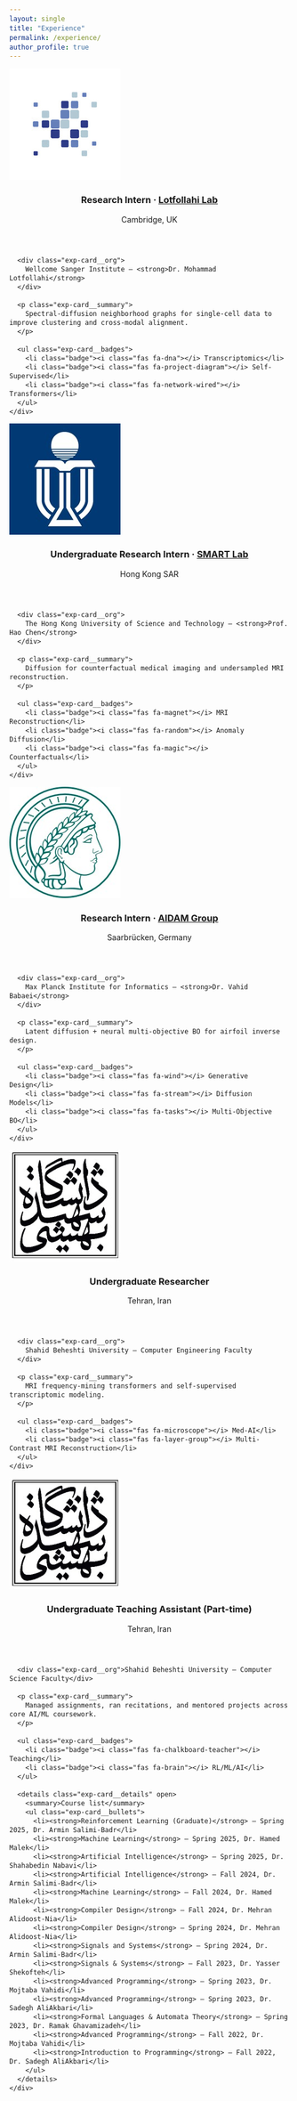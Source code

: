 ```yaml
---
layout: single
title: "Experience"
permalink: /experience/
author_profile: true
---
```


<section class="experience-list">

  <!-- Wellcome Sanger Institute -->
  <article class="exp-card">
    <img class="exp-card__logo" src="/assets/img/logos/sanger.jpg" alt="Wellcome Sanger Institute">
    <div class="exp-card__body">
      <header class="exp-card__header">
        <h3 class="exp-card__role">
          Research Intern · <a class="exp-card__lab" href="https://lotfollahi.com/" target="_blank" rel="noopener">Lotfollahi Lab</a>
        </h3>
        <div class="exp-card__dates">Cambridge, UK</div>
      </header>

      <div class="exp-card__org">
        Wellcome Sanger Institute — <strong>Dr. Mohammad Lotfollahi</strong>
      </div>

      <p class="exp-card__summary">
        Spectral-diffusion neighborhood graphs for single-cell data to improve clustering and cross-modal alignment.
      </p>

      <ul class="exp-card__badges">
        <li class="badge"><i class="fas fa-dna"></i> Transcriptomics</li>
        <li class="badge"><i class="fas fa-project-diagram"></i> Self-Supervised</li>
        <li class="badge"><i class="fas fa-network-wired"></i> Transformers</li>
      </ul>
    </div>
  </article>

  <!-- HKUST -->
  <article class="exp-card">
    <img class="exp-card__logo" src="/assets/img/logos/hkust.jpg" alt="HKUST">
    <div class="exp-card__body">
      <header class="exp-card__header">
        <h3 class="exp-card__role">
          Undergraduate Research Intern · <a class="exp-card__lab" href="https://smartlab.cse.ust.hk/" target="_blank" rel="noopener">SMART Lab</a>
        </h3>
        <div class="exp-card__dates">Hong Kong SAR</div>
      </header>

      <div class="exp-card__org">
        The Hong Kong University of Science and Technology — <strong>Prof. Hao Chen</strong>
      </div>

      <p class="exp-card__summary">
        Diffusion for counterfactual medical imaging and undersampled MRI reconstruction.
      </p>

      <ul class="exp-card__badges">
        <li class="badge"><i class="fas fa-magnet"></i> MRI Reconstruction</li>
        <li class="badge"><i class="fas fa-random"></i> Anomaly Diffusion</li>
        <li class="badge"><i class="fas fa-magic"></i> Counterfactuals</li>
      </ul>
    </div>
  </article>

  <!-- MPI-INF -->
  <article class="exp-card">
    <img class="exp-card__logo" src="/assets/img/logos/mpi-inf.jpg" alt="Max Planck Institute for Informatics">
    <div class="exp-card__body">
      <header class="exp-card__header">
        <h3 class="exp-card__role">
          Research Intern · <a class="exp-card__lab" href="https://aidam.mpi-inf.mpg.de/" target="_blank" rel="noopener">AIDAM Group</a>
        </h3>
        <div class="exp-card__dates">Saarbrücken, Germany</div>
      </header>

      <div class="exp-card__org">
        Max Planck Institute for Informatics — <strong>Dr. Vahid Babaei</strong>
      </div>

      <p class="exp-card__summary">
        Latent diffusion + neural multi-objective BO for airfoil inverse design.
      </p>

      <ul class="exp-card__badges">
        <li class="badge"><i class="fas fa-wind"></i> Generative Design</li>
        <li class="badge"><i class="fas fa-stream"></i> Diffusion Models</li>
        <li class="badge"><i class="fas fa-tasks"></i> Multi-Objective BO</li>
      </ul>
    </div>
  </article>

  <!-- SBU Undergraduate Researcher -->
  <article class="exp-card">
    <img class="exp-card__logo" src="/assets/img/logos/sbu.jpg" alt="Shahid Beheshti University">
    <div class="exp-card__body">
      <header class="exp-card__header">
        <h3 class="exp-card__role">Undergraduate Researcher</h3>
        <div class="exp-card__dates">Tehran, Iran</div>
      </header>

      <div class="exp-card__org">
        Shahid Beheshti University — Computer Engineering Faculty
      </div>

      <p class="exp-card__summary">
        MRI frequency-mining transformers and self-supervised transcriptomic modeling.
      </p>

      <ul class="exp-card__badges">
        <li class="badge"><i class="fas fa-microscope"></i> Med-AI</li>
        <li class="badge"><i class="fas fa-layer-group"></i> Multi-Contrast MRI Reconstruction</li>
      </ul>
    </div>
  </article>

  <!-- Teaching Assistant (full list, shown by default) -->
  <article class="exp-card">
    <img class="exp-card__logo" src="/assets/img/logos/sbu.jpg" alt="Shahid Beheshti University">
    <div class="exp-card__body">
      <header class="exp-card__header">
        <h3 class="exp-card__role">Undergraduate Teaching Assistant (Part-time)</h3>
        <div class="exp-card__dates">Tehran, Iran</div>
      </header>

      <div class="exp-card__org">Shahid Beheshti University — Computer Science Faculty</div>

      <p class="exp-card__summary">
        Managed assignments, ran recitations, and mentored projects across core AI/ML coursework.
      </p>

      <ul class="exp-card__badges">
        <li class="badge"><i class="fas fa-chalkboard-teacher"></i> Teaching</li>
        <li class="badge"><i class="fas fa-brain"></i> RL/ML/AI</li>
      </ul>

      <details class="exp-card__details" open>
        <summary>Course list</summary>
        <ul class="exp-card__bullets">
          <li><strong>Reinforcement Learning (Graduate)</strong> — Spring 2025, Dr. Armin Salimi-Badr</li>
          <li><strong>Machine Learning</strong> — Spring 2025, Dr. Hamed Malek</li>
          <li><strong>Artificial Intelligence</strong> — Spring 2025, Dr. Shahabedin Nabavi</li>
          <li><strong>Artificial Intelligence</strong> — Fall 2024, Dr. Armin Salimi-Badr</li>
          <li><strong>Machine Learning</strong> — Fall 2024, Dr. Hamed Malek</li>
          <li><strong>Compiler Design</strong> — Fall 2024, Dr. Mehran Alidoost-Nia</li>
          <li><strong>Compiler Design</strong> — Spring 2024, Dr. Mehran Alidoost-Nia</li>
          <li><strong>Signals and Systems</strong> — Spring 2024, Dr. Armin Salimi-Badr</li>
          <li><strong>Signals & Systems</strong> — Fall 2023, Dr. Yasser Shekofteh</li>
          <li><strong>Advanced Programming</strong> — Spring 2023, Dr. Mojtaba Vahidi</li>
          <li><strong>Advanced Programming</strong> — Spring 2023, Dr. Sadegh AliAkbari</li>
          <li><strong>Formal Languages & Automata Theory</strong> — Spring 2023, Dr. Ramak Ghavamizadeh</li>
          <li><strong>Advanced Programming</strong> — Fall 2022, Dr. Mojtaba Vahidi</li>
          <li><strong>Introduction to Programming</strong> — Fall 2022, Dr. Sadegh AliAkbari</li>
        </ul>
      </details>
    </div>
  </article>

</section>
